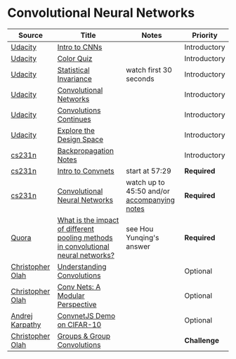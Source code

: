 # Convolutional Neural Networks

| Source        | Title         | Notes  | Priority |
| ------------- | ------------- | ------ | -------- |
| [Udacity](https://www.udacity.com/course/deep-learning--ud730) | [Intro to CNNs](https://www.youtube.com/watch?v=B61jxZ4rkMs) | | Introductory
| [Udacity](https://www.udacity.com/course/deep-learning--ud730)       | [Color Quiz](https://www.youtube.com/watch?v=GIojXY7AxzU) | | Introductory
| [Udacity](https://www.udacity.com/course/deep-learning--ud730)       | [Statistical Invariance](https://www.youtube.com/watch?v=5PH2Vot-tD4) | watch first 30 seconds | Introductory
| [Udacity](https://www.udacity.com/course/deep-learning--ud730)       | [Convolutional Networks](https://www.youtube.com/watch?v=jajksuQW4mc) | | Introductory
| [Udacity](https://www.udacity.com/course/deep-learning--ud730)       | [Convolutions Continues](https://www.youtube.com/watch?v=EI5CbTUIjCM) | | Introductory
| [Udacity](https://www.udacity.com/course/deep-learning--ud730)       | [Explore the Design Space](https://www.youtube.com/watch?v=Fif8uipYuHE) | | Introductory
| [cs231n](http://cs231n.stanford.edu/index.html)        | [Backpropagation Notes](http://cs231n.github.io/optimization-2/) | | Introductory
| [cs231n](http://cs231n.stanford.edu/index.html)        | [Intro to Convnets](https://www.youtube.com/watch?v=KaR4lIdI1MQ&index=6&list=PLlJy-eBtNFt6EuMxFYRiNRS07MCWN5UIA) | start at 57:29 | **Required**
| [cs231n](http://cs231n.stanford.edu/index.html)        | [Convolutional Neural Networks](https://www.youtube.com/watch?v=V8JDMkARdfU&list=PLlJy-eBtNFt6EuMxFYRiNRS07MCWN5UIA&index=7) | watch up to 45:50 and/or [accompanying notes](http://cs231n.github.io/convolutional-networks/) | **Required**
| [Quora](https://www.quora.com/) | [What is the impact of different pooling methods in convolutional neural networks?](https://www.quora.com/What-is-the-impact-of-different-pooling-methods-in-convolutional-neural-networks) | see Hou Yunqing's answer | **Required**
| [Christopher Olah](http://colah.github.io/) | [Understanding Convolutions](http://colah.github.io/posts/2014-07-Understanding-Convolutions/) | | Optional
| [Christopher Olah](http://colah.github.io/) | [Conv Nets: A Modular Perspective](http://colah.github.io/posts/2014-07-Conv-Nets-Modular/) | | Optional
| [Andrej Karpathy](http://cs.stanford.edu/people/karpathy/) | [ConvnetJS Demo on CIFAR-10](https://cs.stanford.edu/people/karpathy/convnetjs/demo/cifar10.html) | | Optional
| [Christopher Olah](http://colah.github.io/)  | [Groups & Group Convolutions](http://colah.github.io/posts/2014-12-Groups-Convolution/) | | **Challenge**
